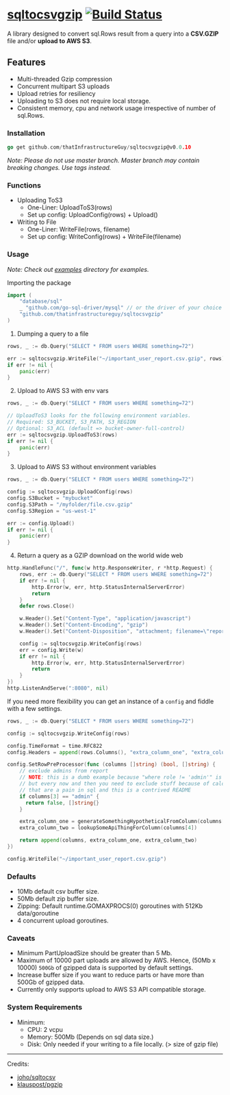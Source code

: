 # [sqltocsvgzip](https://pkg.go.dev/github.com/thatInfrastructureGuy/sqltocsvgzip) [![Build Status](https://travis-ci.com/thatInfrastructureGuy/sqltocsvgzip.svg?branch=master)](https://travis-ci.com/github/thatInfrastructureGuy/sqltocsvgzip)

A library designed to convert sql.Rows result from a query into a **CSV.GZIP** file and/or **upload to AWS S3**.

## Features
* Multi-threaded Gzip compression
* Concurrent multipart S3 uploads
* Upload retries for resiliency
* Uploading to S3 does not require local storage.
* Consistent memory, cpu and network usage irrespective of number of sql.Rows.
 
### Installation
```go 
go get github.com/thatInfrastructureGuy/sqltocsvgzip@v0.0.10
```

_Note: Please do not use master branch. Master branch may contain breaking changes. Use tags instead._

### Functions
* Uploading ToS3 
    * One-Liner:  UploadToS3(rows)
    * Set up config:  UploadConfig(rows) + Upload()
* Writing to File
    * One-Liner: WriteFile(rows, filename)
    * Set up config: WriteConfig(rows) + WriteFile(filename)

### Usage

_Note: Check out [examples](https://github.com/thatInfrastructureGuy/sqltocsvgzip/tree/master/examples) directory for examples._

Importing the package

```go
import (
    "database/sql"
    _ "github.com/go-sql-driver/mysql" // or the driver of your choice
    "github.com/thatinfrastructureguy/sqltocsvgzip"
)
```

1. Dumping a query to a file

```go
rows, _ := db.Query("SELECT * FROM users WHERE something=72")

err := sqltocsvgzip.WriteFile("~/important_user_report.csv.gzip", rows)
if err != nil {
    panic(err)
}
```

2. Upload to AWS S3 with env vars

```go
rows, _ := db.Query("SELECT * FROM users WHERE something=72")

// UploadToS3 looks for the following environment variables.
// Required: S3_BUCKET, S3_PATH, S3_REGION
// Optional: S3_ACL (default => bucket-owner-full-control)
err := sqltocsvgzip.UploadToS3(rows)
if err != nil {
    panic(err)
}
```

3. Upload to AWS S3 without environment variables

```go
rows, _ := db.Query("SELECT * FROM users WHERE something=72")

config := sqltocsvgzip.UploadConfig(rows)
config.S3Bucket = "mybucket"
config.S3Path = "/myfolder/file.csv.gzip"
config.S3Region = "us-west-1"

err := config.Upload()
if err != nil {
    panic(err)
}
```

4. Return a query as a GZIP download on the world wide web

```go
http.HandleFunc("/", func(w http.ResponseWriter, r *http.Request) {
    rows, err := db.Query("SELECT * FROM users WHERE something=72")
    if err != nil {
        http.Error(w, err, http.StatusInternalServerError)
        return
    }
    defer rows.Close()

    w.Header().Set("Content-Type", "application/javascript")
    w.Header().Set("Content-Encoding", "gzip")
    w.Header().Set("Content-Disposition", "attachment; filename=\"report.csv.gzip\"")

    config := sqltocsvgzip.WriteConfig(rows)
    err = config.Write(w)
    if err != nil {
        http.Error(w, err, http.StatusInternalServerError)
        return
    }
})
http.ListenAndServe(":8080", nil)
```

If you need more flexibility you can get an instance of a `config` and fiddle with a few settings.

```go
rows, _ := db.Query("SELECT * FROM users WHERE something=72")

config := sqltocsvgzip.WriteConfig(rows)

config.TimeFormat = time.RFC822
config.Headers = append(rows.Columns(), "extra_column_one", "extra_column_two")

config.SetRowPreProcessor(func (columns []string) (bool, []string) {
    // exclude admins from report
    // NOTE: this is a dumb example because "where role != 'admin'" is better
    // but every now and then you need to exclude stuff because of calculations
    // that are a pain in sql and this is a contrived README
    if columns[3] == "admin" {
      return false, []string{}
    }

    extra_column_one = generateSomethingHypotheticalFromColumn(columns[2])
    extra_column_two = lookupSomeApiThingForColumn(columns[4])

    return append(columns, extra_column_one, extra_column_two)
})

config.WriteFile("~/important_user_report.csv.gzip")
```

### Defaults
* 10Mb default csv buffer size.
* 50Mb default zip buffer size.
* Zipping: Default runtime.GOMAXPROCS(0) goroutines with 512Kb data/goroutine
* 4 concurrent upload goroutines.

### Caveats
* Minimum PartUploadSize should be greater than 5 Mb.
* Maximum of 10000 part uploads are allowed by AWS. Hence, (50Mb x 10000) `500Gb` of gzipped data is supported by default settings.
* Increase buffer size if you want to reduce parts or have more than 500Gb of gzipped data.
* Currently only supports upload to AWS S3 API compatible storage.

### System Requirements
* Minimum:
    * CPU: 2 vcpu
    * Memory: 500Mb (Depends on sql data size.)
    * Disk: Only needed if your writing to a file locally. (> size of gzip file)

---

Credits:
* [joho/sqltocsv](https://github.com/joho/sqltocsv)
* [klauspost/pgzip](https://github.com/klauspost/pgzip)
